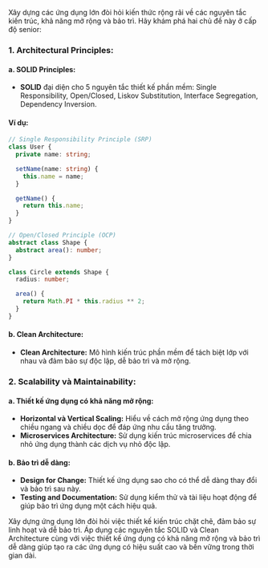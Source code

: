 Xây dựng các ứng dụng lớn đòi hỏi kiến thức rộng rãi về các nguyên tắc kiến trúc, khả năng mở rộng và bảo trì. Hãy khám phá hai chủ đề này ở cấp độ senior:

### 1. Architectural Principles:

#### a. SOLID Principles:

- **SOLID** đại diện cho 5 nguyên tắc thiết kế phần mềm: Single Responsibility, Open/Closed, Liskov Substitution, Interface Segregation, Dependency Inversion.

#### Ví dụ:

```typescript
// Single Responsibility Principle (SRP)
class User {
  private name: string;

  setName(name: string) {
    this.name = name;
  }

  getName() {
    return this.name;
  }
}

// Open/Closed Principle (OCP)
abstract class Shape {
  abstract area(): number;
}

class Circle extends Shape {
  radius: number;

  area() {
    return Math.PI * this.radius ** 2;
  }
}
```

#### b. Clean Architecture:

- **Clean Architecture:** Mô hình kiến trúc phần mềm để tách biệt lớp với nhau và đảm bảo sự độc lập, dễ bảo trì và mở rộng.

### 2. Scalability và Maintainability:

#### a. Thiết kế ứng dụng có khả năng mở rộng:

- **Horizontal và Vertical Scaling:** Hiểu về cách mở rộng ứng dụng theo chiều ngang và chiều dọc để đáp ứng nhu cầu tăng trưởng.
- **Microservices Architecture:** Sử dụng kiến trúc microservices để chia nhỏ ứng dụng thành các dịch vụ nhỏ độc lập.

#### b. Bảo trì dễ dàng:

- **Design for Change:** Thiết kế ứng dụng sao cho có thể dễ dàng thay đổi và bảo trì sau này.
- **Testing and Documentation:** Sử dụng kiểm thử và tài liệu hoạt động để giúp bảo trì ứng dụng một cách hiệu quả.

Xây dựng ứng dụng lớn đòi hỏi việc thiết kế kiến trúc chặt chẽ, đảm bảo sự linh hoạt và dễ bảo trì. Áp dụng các nguyên tắc SOLID và Clean Architecture cùng với việc thiết kế ứng dụng có khả năng mở rộng và bảo trì dễ dàng giúp tạo ra các ứng dụng có hiệu suất cao và bền vững trong thời gian dài.
